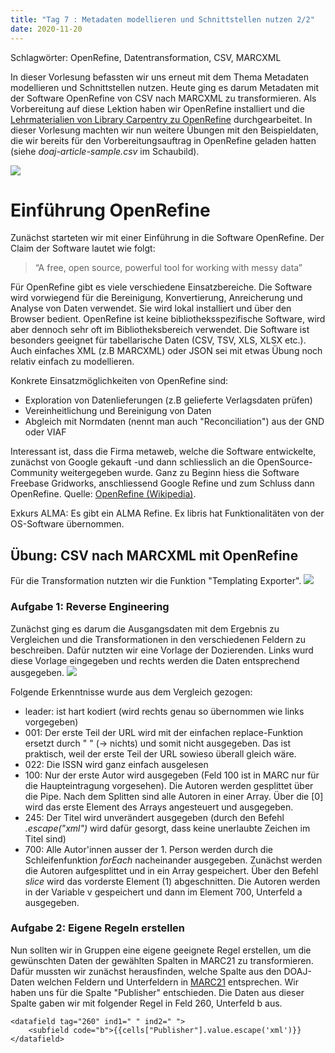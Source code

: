 ```yaml
---
title: "Tag 7 : Metadaten modellieren und Schnittstellen nutzen 2/2"
date: 2020-11-20
---
```


Schlagwörter: OpenRefine, Datentransformation, CSV, MARCXML

In dieser Vorlesung befassten wir uns erneut mit dem Thema Metadaten modellieren und Schnittstellen nutzen. Heute ging es darum Metadaten mit der Software OpenRefine von CSV nach MARCXML zu transformieren.
Als Vorbereitung auf diese Lektion haben wir OpenRefine installiert und die [Lehrmaterialien von Library Carpentry zu OpenRefine](https://librarycarpentry.org/lc-open-refine/) durchgearbeitet. In dieser Vorlesung machten wir nun weitere Übungen mit den Beispieldaten, die wir bereits für den Vorbereitungsauftrag in OpenRefine geladen hatten (siehe *doaj-article-sample.csv* im Schaubild).

![]({{site.baseurl}}/images/schaubild_20201120.png)

# Einführung OpenRefine

Zunächst starteten wir mit einer Einführung in die Software OpenRefine. Der Claim der Software lautet wie folgt:

> “A free, open source, powerful tool for working with messy data”

Für OpenRefine gibt es viele verschiedene Einsatzbereiche. Die Software wird vorwiegend für die Bereinigung, Konvertierung, Anreicherung und Analyse von Daten verwendet. Sie wird lokal installiert und über den Browser bedient. OpenRefine ist keine bibliotheksspezifische Software, wird aber dennoch sehr oft im Bibliotheksbereich verwendet. Die Software ist besonders geeignet für tabellarische Daten (CSV, TSV, XLS, XLSX etc.). Auch einfaches XML (z.B MARCXML) oder JSON sei mit etwas Übung noch relativ einfach zu modellieren. 

Konkrete Einsatzmöglichkeiten von OpenRefine sind:
* Exploration von Datenlieferungen (z.B gelieferte Verlagsdaten prüfen)
* Vereinheitlichung und Bereinigung von Daten
* Abgleich mit Normdaten (nennt man auch "Reconciliation") aus der GND oder VIAF

Interessant ist, dass die Firma metaweb, welche die Software entwickelte, zunächst von Google gekauft -und dann schliesslich an die OpenSource-Community weitergegeben wurde.
Ganz zu Beginn hiess die Software Freebase Gridworks, anschliessend Google Refine und zum Schluss dann OpenRefine. Quelle: [OpenRefine (Wikipedia)](https://en.wikipedia.org/wiki/OpenRefine).

Exkurs ALMA: Es gibt ein ALMA Refine. Ex libris hat Funktionalitäten von der OS-Software übernommen. 

## Übung: CSV nach MARCXML mit OpenRefine
Für die Transformation nutzten wir die Funktion "Templating Exporter".
![]({{site.baseurl}}/images/openrefine_templating.png)

### Aufgabe 1: Reverse Engineering
Zunächst ging es darum die Ausgangsdaten mit dem Ergebnis zu Vergleichen und die Transformationen in den verschiedenen Feldern zu beschreiben. Dafür nutzten wir eine Vorlage der Dozierenden. Links wurd diese Vorlage eingegeben und rechts werden die Daten entsprechend ausgegeben.
![]({{site.baseurl}}/images/openrefine_csvnachmarcxml.png)

Folgende Erkenntnisse wurde aus dem Vergleich gezogen:
* leader: ist hart kodiert (wird rechts genau so übernommen wie links vorgegeben)
* 001: Der erste Teil der URL wird mit der einfachen replace-Funktion ersetzt durch " " (-> nichts) und somit nicht ausgegeben. Das ist praktisch, weil der erste Teil der URL sowieso überall gleich wäre.
* 022: Die ISSN wird ganz einfach ausgelesen
* 100: Nur der erste Autor wird ausgegeben (Feld 100 ist in MARC nur für die Haupteintragung vorgesehen). Die Autoren werden gesplittet über die Pipe. Nach dem Splitten sind alle Autoren in einer Array. Über die [0] wird das erste Element des Arrays angesteuert und ausgegeben.
* 245: Der Titel wird unverändert ausgegeben (durch den Befehl *.escape("xml")* wird dafür gesorgt, dass keine unerlaubte Zeichen im Titel sind)
* 700: Alle Autor'innen ausser der 1. Person werden durch die Schleifenfunktion *forEach* nacheinander ausgegeben. Zunächst werden die Autoren aufgesplittet und in ein Array gespeichert. Über den Befehl *slice* wird das vorderste Element (1) abgeschnitten. Die Autoren werden in der Variable v gespeichert und dann im Element 700, Unterfeld a ausgegeben.

### Aufgabe 2: Eigene Regeln erstellen
Nun sollten wir in Gruppen eine eigene geeignete Regel erstellen, um die gewünschten Daten der gewählten Spalten in MARC21 zu transformieren. Dafür mussten wir zunächst herausfinden, welche Spalte aus den DOAJ-Daten welchen Feldern und Unterfeldern in [MARC21](https://www.loc.gov/marc/bibliographic/) entsprechen. Wir haben uns für die Spalte "Publisher" entschieden. Die Daten aus dieser Spalte gaben wir mit folgender Regel in Feld 260, Unterfeld b aus.
```
<datafield tag="260" ind1=" " ind2=" ">
    <subfield code="b">{{cells["Publisher"].value.escape('xml')}}
</datafield>

```
















